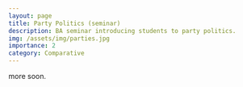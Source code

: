 ```yaml
---
layout: page
title: Party Politics (seminar)
description: BA seminar introducing students to party politics.
img: /assets/img/parties.jpg
importance: 2
category: Comparative
---
```


more soon. 